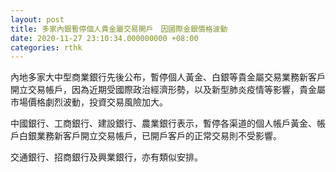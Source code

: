 ```yaml
---
layout: post
title: 多家內銀暫停個人貴金屬交易開戶　因國際金銀價格波動
date: 2020-11-27 23:10:34.000000000 +08:00
categories: rthk
---
```


內地多家大中型商業銀行先後公布，暫停個人黃金、白銀等貴金屬交易業務新客戶開立交易帳戶，因為近期受國際政治經濟形勢，以及新型肺炎疫情等影響，貴金屬市場價格劇烈波動，投資交易風險加大。

中國銀行、工商銀行、建設銀行、農業銀行表示，暫停各渠道的個人帳戶黃金、帳戶白銀業務新客戶開立交易帳戶，已開戶客戶的正常交易則不受影響。

交通銀行、招商銀行及興業銀行，亦有類似安排。

